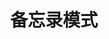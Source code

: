 ---
title: 备忘录模式
icon: /assets/images/brainBoom/designPatterns/memento-mini.png
order: 5
category:
  - 设计模式
---